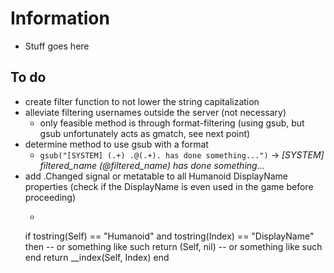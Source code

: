 # Information
- Stuff goes here

## To do
- create filter function to not lower the string capitalization
- alleviate filtering usernames outside the server (not necessary)
  - only feasible method is through format-filtering (using gsub, but gsub unfortunately acts as gmatch, see next point)
- determine method to use gsub with a format
  - `gsub("[SYSTEM] (.+) .@(.+). has done something...")` -> _[SYSTEM] filtered_name (@filtered_name) has done something..._
- add .Changed signal or metatable to all Humanoid DisplayName properties (check if the DisplayName is even used in the game before proceeding)
  - ```__index = hookmetamethod(game, "__index", newcclosure(function(Self, Index)  
  if tostring(Self) == "Humanoid" and tostring(Index) == "DisplayName" then -- or something like such
    return (Self, nil) -- or something like such
  end
  return __index(Self, Index)
end   
